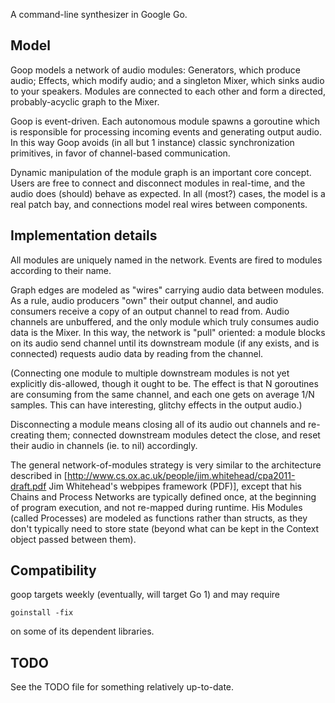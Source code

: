 A command-line synthesizer in Google Go.

Model
-----

Goop models a network of audio modules: Generators, which produce audio;
Effects, which modify audio; and a singleton Mixer, which sinks audio to your
speakers. Modules are connected to each other and form a directed,
probably-acyclic graph to the Mixer.

Goop is event-driven. Each autonomous module spawns a goroutine which is
responsible for processing incoming events and generating output audio. In this
way Goop avoids (in all but 1 instance) classic synchronization primitives, in
favor of channel-based communication.

Dynamic manipulation of the module graph is an important core concept. Users
are free to connect and disconnect modules in real-time, and the audio does
(should) behave as expected. In all (most?) cases, the model is a real patch
bay, and connections model real wires between components.

Implementation details
----------------------

All modules are uniquely named in the network. Events are fired to modules
according to their name.

Graph edges are modeled as "wires" carrying audio data between modules. As a
rule, audio producers "own" their output channel, and audio consumers receive a
copy of an output channel to read from. Audio channels are unbuffered, and the
only module which truly consumes audio data is the Mixer. In this way, the
network is "pull" oriented: a module blocks on its audio send channel until its
downstream module (if any exists, and is connected) requests audio data by
reading from the channel.

(Connecting one module to multiple downstream modules is not yet explicitly
dis-allowed, though it ought to be. The effect is that N goroutines are
consuming from the same channel, and each one gets on average 1/N samples. This
can have interesting, glitchy effects in the output audio.)

Disconnecting a module means closing all of its audio out channels and
re-creating them; connected downstream modules detect the close, and reset
their audio in channels (ie. to nil) accordingly.

The general network-of-modules strategy is very similar to the architecture
described in [http://www.cs.ox.ac.uk/people/jim.whitehead/cpa2011-draft.pdf Jim
Whitehead's webpipes framework (PDF)], except that his Chains and Process
Networks are typically defined once, at the beginning of program execution, and
not re-mapped during runtime. His Modules (called Processes) are modeled as
functions rather than structs, as they don't typically need to store state
(beyond what can be kept in the Context object passed between them).

Compatibility
-------------

goop targets weekly (eventually, will target Go 1) and may require 

    goinstall -fix

on some of its dependent libraries.

TODO
----

See the TODO file for something relatively up-to-date.
